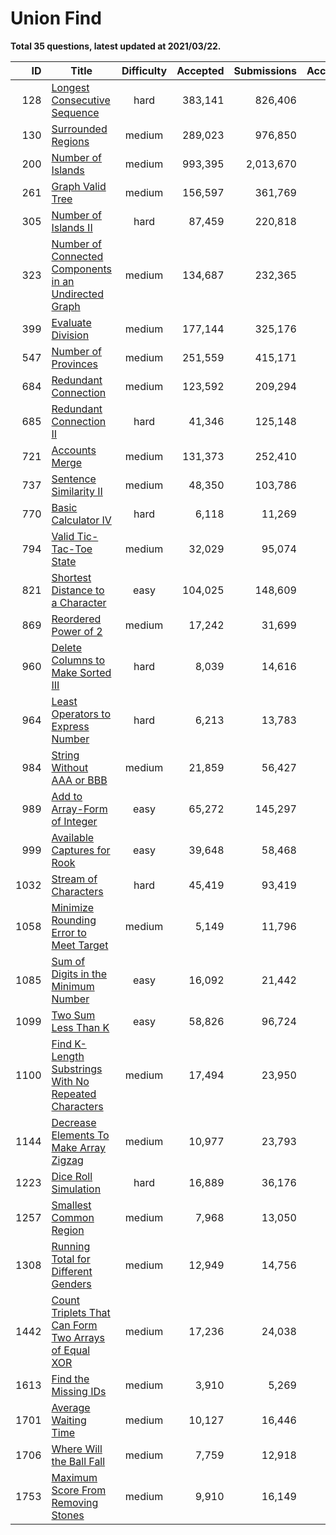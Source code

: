 # Union Find

**Total 35 questions, latest updated at 2021/03/22.**

| ID |                                                                   Title                                                                    |Difficulty|Accepted|Submissions|Acceptance|
|---:|--------------------------------------------------------------------------------------------------------------------------------------------|:--------:|-------:|----------:|---------:|
| 128|[Longest Consecutive Sequence](https://leetcode.com/problems/longest-consecutive-sequence)                                                  |   hard   | 383,141|    826,406|       46%|
| 130|[Surrounded Regions](https://leetcode.com/problems/surrounded-regions)                                                                      |  medium  | 289,023|    976,850|       30%|
| 200|[Number of Islands](https://leetcode.com/problems/number-of-islands)                                                                        |  medium  | 993,395|  2,013,670|       49%|
| 261|[Graph Valid Tree](https://leetcode.com/problems/graph-valid-tree)                                                                          |  medium  | 156,597|    361,769|       43%|
| 305|[Number of Islands II](https://leetcode.com/problems/number-of-islands-ii)                                                                  |   hard   |  87,459|    220,818|       40%|
| 323|[Number of Connected Components in an Undirected Graph](https://leetcode.com/problems/number-of-connected-components-in-an-undirected-graph)|  medium  | 134,687|    232,365|       58%|
| 399|[Evaluate Division](https://leetcode.com/problems/evaluate-division)                                                                        |  medium  | 177,144|    325,176|       54%|
| 547|[Number of Provinces](https://leetcode.com/problems/number-of-provinces)                                                                    |  medium  | 251,559|    415,171|       61%|
| 684|[Redundant Connection](https://leetcode.com/problems/redundant-connection)                                                                  |  medium  | 123,592|    209,294|       59%|
| 685|[Redundant Connection II](https://leetcode.com/problems/redundant-connection-ii)                                                            |   hard   |  41,346|    125,148|       33%|
| 721|[Accounts Merge](https://leetcode.com/problems/accounts-merge)                                                                              |  medium  | 131,373|    252,410|       52%|
| 737|[Sentence Similarity II](https://leetcode.com/problems/sentence-similarity-ii)                                                              |  medium  |  48,350|    103,786|       47%|
| 770|[Basic Calculator IV](https://leetcode.com/problems/basic-calculator-iv)                                                                    |   hard   |   6,118|     11,269|       54%|
| 794|[Valid Tic-Tac-Toe State](https://leetcode.com/problems/valid-tic-tac-toe-state)                                                            |  medium  |  32,029|     95,074|       34%|
| 821|[Shortest Distance to a Character](https://leetcode.com/problems/shortest-distance-to-a-character)                                          |   easy   | 104,025|    148,609|       70%|
| 869|[Reordered Power of 2](https://leetcode.com/problems/reordered-power-of-2)                                                                  |  medium  |  17,242|     31,699|       54%|
| 960|[Delete Columns to Make Sorted III](https://leetcode.com/problems/delete-columns-to-make-sorted-iii)                                        |   hard   |   8,039|     14,616|       55%|
| 964|[Least Operators to Express Number](https://leetcode.com/problems/least-operators-to-express-number)                                        |   hard   |   6,213|     13,783|       45%|
| 984|[String Without AAA or BBB](https://leetcode.com/problems/string-without-aaa-or-bbb)                                                        |  medium  |  21,859|     56,427|       39%|
| 989|[Add to Array-Form of Integer](https://leetcode.com/problems/add-to-array-form-of-integer)                                                  |   easy   |  65,272|    145,297|       45%|
| 999|[Available Captures for Rook](https://leetcode.com/problems/available-captures-for-rook)                                                    |   easy   |  39,648|     58,468|       68%|
|1032|[Stream of Characters](https://leetcode.com/problems/stream-of-characters)                                                                  |   hard   |  45,419|     93,419|       49%|
|1058|[Minimize Rounding Error to Meet Target](https://leetcode.com/problems/minimize-rounding-error-to-meet-target)                              |  medium  |   5,149|     11,796|       44%|
|1085|[Sum of Digits in the Minimum Number](https://leetcode.com/problems/sum-of-digits-in-the-minimum-number)                                    |   easy   |  16,092|     21,442|       75%|
|1099|[Two Sum Less Than K](https://leetcode.com/problems/two-sum-less-than-k)                                                                    |   easy   |  58,826|     96,724|       61%|
|1100|[Find K-Length Substrings With No Repeated Characters](https://leetcode.com/problems/find-k-length-substrings-with-no-repeated-characters)  |  medium  |  17,494|     23,950|       73%|
|1144|[Decrease Elements To Make Array Zigzag](https://leetcode.com/problems/decrease-elements-to-make-array-zigzag)                              |  medium  |  10,977|     23,793|       46%|
|1223|[Dice Roll Simulation](https://leetcode.com/problems/dice-roll-simulation)                                                                  |   hard   |  16,889|     36,176|       47%|
|1257|[Smallest Common Region](https://leetcode.com/problems/smallest-common-region)                                                              |  medium  |   7,968|     13,050|       61%|
|1308|[Running Total for Different Genders](https://leetcode.com/problems/running-total-for-different-genders)                                    |  medium  |  12,949|     14,756|       88%|
|1442|[Count Triplets That Can Form Two Arrays of Equal XOR](https://leetcode.com/problems/count-triplets-that-can-form-two-arrays-of-equal-xor)  |  medium  |  17,236|     24,038|       72%|
|1613|[Find the Missing IDs](https://leetcode.com/problems/find-the-missing-ids)                                                                  |  medium  |   3,910|      5,269|       74%|
|1701|[Average Waiting Time](https://leetcode.com/problems/average-waiting-time)                                                                  |  medium  |  10,127|     16,446|       62%|
|1706|[Where Will the Ball Fall](https://leetcode.com/problems/where-will-the-ball-fall)                                                          |  medium  |   7,759|     12,918|       60%|
|1753|[Maximum Score From Removing Stones](https://leetcode.com/problems/maximum-score-from-removing-stones)                                      |  medium  |   9,910|     16,149|       61%|


